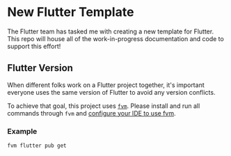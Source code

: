 # New Flutter Template

The Flutter team has tasked me with creating a new template for Flutter. This
repo will house all of the work-in-progress documentation and code to support
this effort!

## Flutter Version

When different folks work on a Flutter project together, it's important everyone
uses the same version of Flutter to avoid any version conflicts.

To achieve that goal, this project uses
[`fvm`](https://github.com/leoafarias/fvm). Please install and run all commands
through `fvm` and [configure your IDE to use
fvm](https://github.com/leoafarias/fvm#configure-your-ide).

### Example

``` fvm flutter pub get ```
